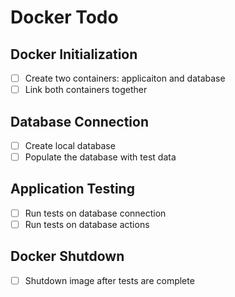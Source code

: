 # Docker Todo

## Docker Initialization

- [ ]  Create two containers: applicaiton and database
- [ ]  Link both containers together

## Database Connection

- [ ] Create local database
- [ ] Populate the database with test data

## Application Testing

- [ ] Run tests on database connection
- [ ] Run tests on database actions

## Docker Shutdown

- [ ] Shutdown image after tests are complete
